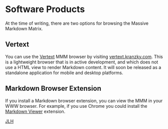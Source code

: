 # Software Products

At the time of writing, there are two options for browsing the Massive Markdown Matrix.

## Vertext

You can use the [Vertext](vertext.md) MMM browser by visiting [vertext.kranzky.com](https://vertext.kranzky.com). This is a lightweight browser that is in active development, and which does not use a HTML view to render Markdown content. It will soon be released as a standalone application for mobile and desktop platforms.

## Markdown Browser Extension

If you install a Markdown browser extension, you can view the MMM in your WWW browser. For example, if you use Chrome you could install the [Markdown Viewer](https://chromewebstore.google.com/detail/markdown-viewer/ckkdlimhmcjmikdlpkmbgfkaikojcbjk) extension.

[JLH](people.md)
